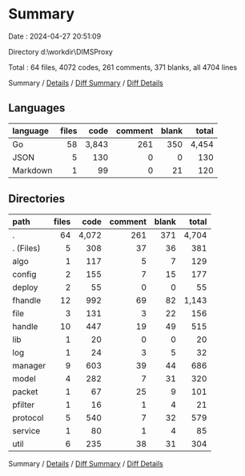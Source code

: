 # Summary

Date : 2024-04-27 20:51:09

Directory d:\\workdir\\DIMSProxy

Total : 64 files,  4072 codes, 261 comments, 371 blanks, all 4704 lines

Summary / [Details](details.md) / [Diff Summary](diff.md) / [Diff Details](diff-details.md)

## Languages
| language | files | code | comment | blank | total |
| :--- | ---: | ---: | ---: | ---: | ---: |
| Go | 58 | 3,843 | 261 | 350 | 4,454 |
| JSON | 5 | 130 | 0 | 0 | 130 |
| Markdown | 1 | 99 | 0 | 21 | 120 |

## Directories
| path | files | code | comment | blank | total |
| :--- | ---: | ---: | ---: | ---: | ---: |
| . | 64 | 4,072 | 261 | 371 | 4,704 |
| . (Files) | 5 | 308 | 37 | 36 | 381 |
| algo | 1 | 117 | 5 | 7 | 129 |
| config | 2 | 155 | 7 | 15 | 177 |
| deploy | 2 | 55 | 0 | 0 | 55 |
| fhandle | 12 | 992 | 69 | 82 | 1,143 |
| file | 3 | 131 | 3 | 22 | 156 |
| handle | 10 | 447 | 19 | 49 | 515 |
| lib | 1 | 20 | 0 | 0 | 20 |
| log | 1 | 24 | 3 | 5 | 32 |
| manager | 9 | 603 | 39 | 44 | 686 |
| model | 4 | 282 | 7 | 31 | 320 |
| packet | 1 | 67 | 25 | 9 | 101 |
| pfilter | 1 | 16 | 1 | 4 | 21 |
| protocol | 5 | 540 | 7 | 32 | 579 |
| service | 1 | 80 | 1 | 4 | 85 |
| util | 6 | 235 | 38 | 31 | 304 |

Summary / [Details](details.md) / [Diff Summary](diff.md) / [Diff Details](diff-details.md)